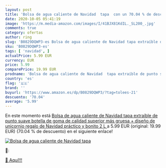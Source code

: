 ```yaml
---
layout: post
title: 'Bolsa de agua caliente de Navidad  tapa  con un 70.04 % de descuento'
date: 2020-10-05 05:41:19
image: 'https://m.media-amazon.com/images/I/41BJX81KdIL._SL200_.jpg'
comments: true
category: ofertas
author: ring
slug: 'B0829DQWP3-es Bolsa de agua caliente de Navidad tapa extraíble de punto...'
sku: 'B0829DQWP3-es'
tags: [ 'navidad', ]
actualPrice: 5.99 EUR
currency: EUR
price: 5.99
comparePrice: 19.99 EUR
prodname: 'Bolsa de agua caliente de Navidad  tapa extraíble de punto suave  botella de goma de calidad superior más gruesa + diseño de unicornio  regalo de Navidad práctico y bonito  2 L '
country: 'es'
flag: '🇪🇸'
brand: ''
buyurl: 'https://www.amazon.es/dp/B0829DQWP3/?tag=tolees-21'
descuento: '70.04'
average: '5.99'
---
```


En este momento está [Bolsa de agua caliente de Navidad  tapa extraíble de punto suave  botella de goma de calidad superior más gruesa + diseño de unicornio  regalo de Navidad práctico y bonito  2 L ](https://www.amazon.es/dp/B0829DQWP3/?tag=tolees-21) a 5.99 EUR (original: 19.99 EUR) (70.04 %  de descuento) en el siguiente enlace!

[![Bolsa de agua caliente de Navidad  tapa ](https://m.media-amazon.com/images/I/41BJX81KdIL._SL200_.jpg)](https://www.amazon.es/dp/B0829DQWP3/?tag=tolees-21)

🔎:


[🛒 Aquí!!!](https://www.amazon.es/dp/B0829DQWP3/?tag=tolees-21)

